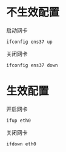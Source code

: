 # 不生效配置

启动网卡

```
ifconfig ens37 up
```

关闭网卡

```
ifconfig ens37 down
```

# 生效配置

开启网卡

```
ifup eth0
```

关闭网卡

```
ifdown eth0
```



